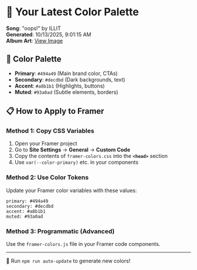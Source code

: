 # 🎨 Your Latest Color Palette

**Song**: "oops!" by ILLIT  
**Generated**: 10/13/2025, 9:01:15 AM  
**Album Art**: [View Image](https://lastfm.freetls.fastly.net/i/u/300x300/4c9194629ee6363e6293b622ba7dd5f4.jpg)

## 🎨 Color Palette
- **Primary**: `#494a49` (Main brand color, CTAs)
- **Secondary**: `#decdbd` (Dark backgrounds, text)  
- **Accent**: `#a8b1b1` (Highlights, buttons)
- **Muted**: `#93a0ad` (Subtle elements, borders)

## 📋 How to Apply to Framer

### Method 1: Copy CSS Variables
1. Open your Framer project
2. Go to **Site Settings** → **General** → **Custom Code**
3. Copy the contents of `framer-colors.css` into the **`<head>`** section
4. Use `var(--color-primary)` etc. in your components

### Method 2: Use Color Tokens
Update your Framer color variables with these values:
```
primary: #494a49
secondary: #decdbd
accent: #a8b1b1
muted: #93a0ad
```

### Method 3: Programmatic (Advanced)
Use the `framer-colors.js` file in your Framer code components.

---
🔄 Run `npm run auto-update` to generate new colors!